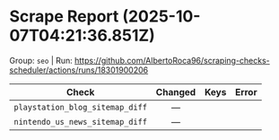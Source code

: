 # Scrape Report (2025-10-07T04:21:36.851Z)

Group: `seo`  |  Run: https://github.com/AlbertoRoca96/scraping-checks-scheduler/actions/runs/18301900206

| Check | Changed | Keys | Error |
|---|:---:|:--|:--|
| `playstation_blog_sitemap_diff` | — |  |  |
| `nintendo_us_news_sitemap_diff` | — |  |  |
